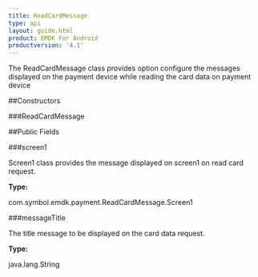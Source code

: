 ```yaml
---
title: ReadCardMessage
type: api
layout: guide.html
product: EMDK For Android
productversion: '4.1'
---
```



The ReadCardMessage class provides option configure the
 messages displayed on the payment device while reading the card data on payment device

##Constructors

###ReadCardMessage



##Public Fields

###screen1

Screen1 class provides the message displayed on screen1 on read card
 request.

**Type:**

com.symbol.emdk.payment.ReadCardMessage.Screen1

###messageTitle

The title message to be displayed on the card data request.

**Type:**

java.lang.String












